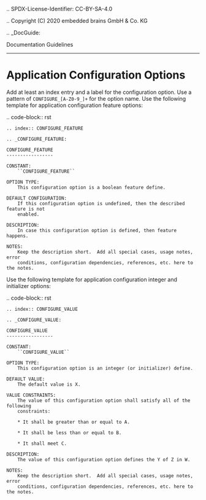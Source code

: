 .. SPDX-License-Identifier: CC-BY-SA-4.0

.. Copyright (C) 2020 embedded brains GmbH & Co. KG

.. _DocGuide:

Documentation Guidelines
************************

Application Configuration Options
=================================

Add at least an index entry and a label for the configuration option.  Use a
pattern of ``CONFIGURE_[A-Z0-9_]+`` for the option name.  Use the following
template for application configuration feature options:

.. code-block:: rst

    .. index:: CONFIGURE_FEATURE

    .. _CONFIGURE_FEATURE:

    CONFIGURE_FEATURE
    -----------------

    CONSTANT:
        ``CONFIGURE_FEATURE``

    OPTION TYPE:
        This configuration option is a boolean feature define.

    DEFAULT CONFIGURATION:
        If this configuration option is undefined, then the described feature is not
        enabled.

    DESCRIPTION:
        In case this configuration option is defined, then feature happens.

    NOTES:
        Keep the description short.  Add all special cases, usage notes, error
        conditions, configuration dependencies, references, etc. here to the notes.

Use the following template for application configuration integer and
initializer options:

.. code-block:: rst

    .. index:: CONFIGURE_VALUE

    .. _CONFIGURE_VALUE:

    CONFIGURE_VALUE
    -----------------

    CONSTANT:
        ``CONFIGURE_VALUE``

    OPTION TYPE:
        This configuration option is an integer (or initializer) define.

    DEFAULT VALUE:
        The default value is X.

    VALUE CONSTRAINTS:
        The value of this configuration option shall satisfy all of the following
        constraints:

        * It shall be greater than or equal to A.

        * It shall be less than or equal to B.

        * It shall meet C.

    DESCRIPTION:
        The value of this configuration option defines the Y of Z in W.

    NOTES:
        Keep the description short.  Add all special cases, usage notes, error
        conditions, configuration dependencies, references, etc. here to the notes.
